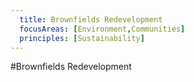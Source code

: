 ```yaml
---
  title: Brownfields Redevelopment
  focusAreas: [Environment,Communities]
  principles: [Sustainability]
---
```

#Brownfields Redevelopment